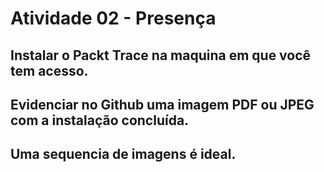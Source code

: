 # Atividade 02 - Presença
## Instalar o Packt Trace na maquina em que você tem acesso.
## Evidenciar no Github uma imagem PDF ou JPEG com a instalação concluída.
## Uma sequencia de imagens é ideal.